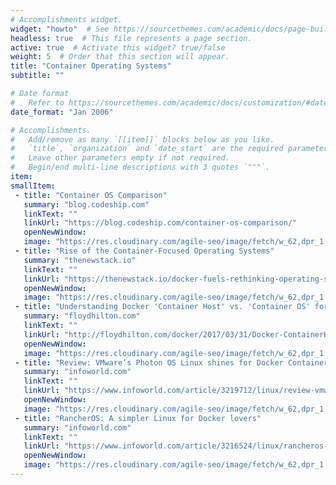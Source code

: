 ```yaml
---
# Accomplishments widget.
widget: "howto"  # See https://sourcethemes.com/academic/docs/page-builder/
headless: true  # This file represents a page section.
active: true  # Activate this widget? true/false
weight: 5  # Order that this section will appear.
title: "Container Operating Systems"
subtitle: ""

# Date format
#   Refer to https://sourcethemes.com/academic/docs/customization/#date-format
date_format: "Jan 2006"

# Accomplishments.
#   Add/remove as many `[[item]]` blocks below as you like.
#   `title`, `organization` and `date_start` are the required parameters.
#   Leave other parameters empty if not required.
#   Begin/end multi-line descriptions with 3 quotes `"""`.
item: 
smallItem: 
 - title: "Container OS Comparison"
   summary: "blog.codeship.com"
   linkText: ""
   linkUrl: "https://blog.codeship.com/container-os-comparison/" 
   openNewWindow: 
   image: "https://res.cloudinary.com/agile-seo/image/fetch/w_62,dpr_1.0,d_blank_am8gzx.png/https%3A%2F%2Flogo.clearbit.com%2Fblog.codeship.com%3Fsize%3D250"
 - title: "Rise of the Container-Focused Operating Systems"
   summary: "thenewstack.io"
   linkText: ""
   linkUrl: "https://thenewstack.io/docker-fuels-rethinking-operating-system/" 
   openNewWindow: 
   image: "https://res.cloudinary.com/agile-seo/image/fetch/w_62,dpr_1.0,d_blank_am8gzx.png/https%3A%2F%2Flogo.clearbit.com%2Fthenewstack.io%3Fsize%3D250" 
 - title: "Understanding Docker 'Container Host' vs. 'Container OS' for Linux and Windows Containers"
   summary: "floydhilton.com"
   linkText: ""
   linkUrl: "http://floydhilton.com/docker/2017/03/31/Docker-ContainerHost-vs-ContainerOS-Linux-Windows.html" 
   openNewWindow: 
   image: "https://res.cloudinary.com/agile-seo/image/fetch/w_62,dpr_1.0,d_blank_am8gzx.png/https%3A%2F%2Flogo.clearbit.com%2Ffloydhilton.com%3Fsize%3D250" 
 - title: "Review: VMware’s Photon OS Linux shines for Docker Containers"
   summary: "infoworld.com"
   linkText: ""
   linkUrl: "https://www.infoworld.com/article/3219712/linux/review-vmwares-photon-os-shines-for-docker-containers.html" 
   openNewWindow: 
   image: "https://res.cloudinary.com/agile-seo/image/fetch/w_62,dpr_1.0,d_blank_am8gzx.png/https%3A%2F%2Flogo.clearbit.com%2Finfoworld.com%3Fsize%3D250" 
 - title: "RancherOS: A simpler Linux for Docker lovers"
   summary: "infoworld.com"
   linkText: ""
   linkUrl: "https://www.infoworld.com/article/3216524/linux/rancheros-a-simpler-linux-for-docker-lovers.html" 
   openNewWindow: 
   image: "https://res.cloudinary.com/agile-seo/image/fetch/w_62,dpr_1.0,d_blank_am8gzx.png/https%3A%2F%2Flogo.clearbit.com%2Finfoworld.com%3Fsize%3D250" 
---
```


    